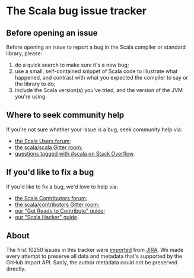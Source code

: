 # The Scala bug issue tracker

## Before opening an issue

Before opening an issue to report a bug in the Scala compiler or standard library, please:
  1. do a quick search to make sure it's a new bug;
  2. use a small, self-contained snippet of Scala code to illustrate what happened, and contrast with what you expected the compiler to say or the library to do;
  3. include the Scala version(s) you've tried, and the version of the JVM you're using.

## Where to seek community help

If you're not sure whether your issue is a bug, seek community help via:
 - [the Scala Users forum](https://users.scala-lang.org/);
 - [the scala/scala Gitter room](https://gitter.im/scala/scala);
 - [questions tagged with #scala on Stack Overflow](http://stackoverflow.com/questions/tagged/scala).

## If you'd like to fix a bug

If you'd like to fix a bug, we'd love to help via:
 - [the Scala Contributors forum](https://contributors.scala-lang.org/);
 - [the scala/contributors Gitter room](https://gitter.im/scala/contributors);
 - [our "Get Ready to Contribute" guide](https://github.com/scala/scala/#get-ready-to-contribute);
 - [our "Scala Hacker" guide](http://scala-lang.org/contribute/hacker-guide.html).

## About

The first 10250 issues in this tracker were [imported](https://github.com/adriaanm/bbj) from [JIRA](https://issues.scala-lang.org?orig=1).
We made every attempt to preserve all data and metadata that's supported by the GitHub import API. Sadly, the author metadata could not be preserved directly.
